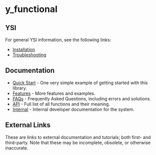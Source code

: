 # y_functional



## YSI

For general YSI information, see the following links:

* [Installation](../installation.md)
* [Troubleshooting](../troubleshooting.md)

## Documentation

* [Quick Start](y_functional/quick-start.md) - One very simple example of getting started with this library.
* [Features](y_functional/features.md) - More features and examples.
* [FAQs](y_functional/faqs.md) - Frequently Asked Questions, including errors and solutions.
* [API](y_functional/api.md) - Full list of all functions and their meaning.
* [Internal](y_functional/internal.md) - Internal developer documentation for the system.

## External Links

These are links to external documentation and tutorials; both first- and third-party.  Note that these may be incomplete, obsolete, or otherwise inaccurate.

